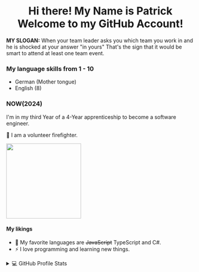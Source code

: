 <h1 align="center" textalign="center">
  Hi there!
  My Name is Patrick
  <br/> Welcome to my GitHub Account!
</h1>

<p><strong>MY SLOGAN:</strong> When your team leader asks you which team you work in and he is shocked at your answer "in yours" That's the sign that it would be smart to attend at least one team event.</p>

<h3>My language skills from 1 - 10</h3>
<ul>
  <li>German (Mother tongue)</li>
  <li>English (8)</li>
</ul>

<h3>NOW(2024)</h3>
<p>I'm in my third Year of a 4-Year apprenticeship to become a software engineer.</p>
<p>🚒 I am a volunteer firefighter.</p>
<img src="https://github.com/user-attachments/assets/cbd43bf5-fdbf-41ee-9797-59a0df561334" height="200"/>



<h4>My likings</h4>
<ul>
  <li>🌱 My favorite languages are <s>JavaScript</s> TypeScript and C#.</li>
  <li>⚡ I love programming and learning new things.</li>
</ul>

<details> 
  <summary>💻 GitHub Profile Stats</summary>
  <div>
  <samp>
    <h2 align="center"> Github stats </h2>
      <br/>
    <details open>
  <summary><h3>Languages</h3></summary>
            <p align="center">
        <a href="https://github.com/potestas06/">
          <img src="https://github-readme-stats.vercel.app/api/top-langs/?username=potestas06&langs_count=6&theme=gruvbox&layout=compact&hide_border=true"
          alt="1999AZZAR :: overall Top Langs " /></a>
      </p>
        <p align="center">
          <a href="https://github.com/potestas06/">
          <img width="45%" src="https://github-profile-summary-cards.vercel.app/api/cards/repos-per-language?username=potestas06&theme=gruvbox&layout=compact&hide_border=true"
          alt="potestas06 Langs :: Top Langs by repo" />
          <img width="45%" src="https://github-profile-summary-cards.vercel.app/api/cards/most-commit-language?username=potestas06&theme=gruvbox&layout=compact&hide_border=true"
          alt="potestas06 Commits :: Top Langs by commit" />
          </a>
        </p>
</details>
    
